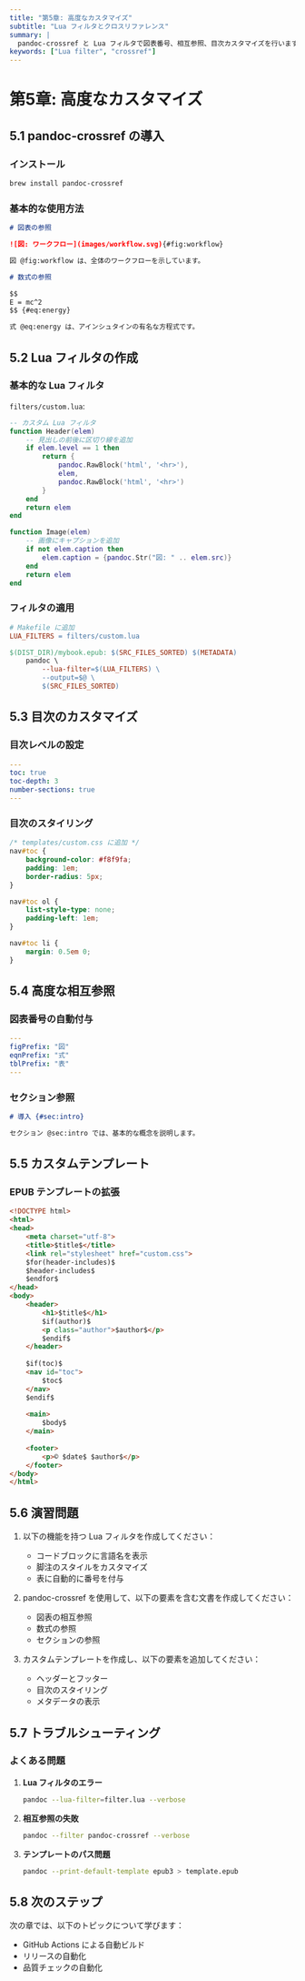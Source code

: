 ```yaml
---
title: "第5章: 高度なカスタマイズ"
subtitle: "Lua フィルタとクロスリファレンス"
summary: |
  pandoc-crossref と Lua フィルタで図表番号、相互参照、目次カスタマイズを行います。
keywords: ["Lua filter", "crossref"]
---
```


# 第5章: 高度なカスタマイズ

## 5.1 pandoc-crossref の導入

### インストール

```bash
brew install pandoc-crossref
```

### 基本的な使用方法

```markdown
# 図表の参照

![図: ワークフロー](images/workflow.svg){#fig:workflow}

図 @fig:workflow は、全体のワークフローを示しています。

# 数式の参照

$$
E = mc^2
$$ {#eq:energy}

式 @eq:energy は、アインシュタインの有名な方程式です。
```

## 5.2 Lua フィルタの作成

### 基本的な Lua フィルタ

`filters/custom.lua`:

```lua
-- カスタム Lua フィルタ
function Header(elem)
    -- 見出しの前後に区切り線を追加
    if elem.level == 1 then
        return {
            pandoc.RawBlock('html', '<hr>'),
            elem,
            pandoc.RawBlock('html', '<hr>')
        }
    end
    return elem
end

function Image(elem)
    -- 画像にキャプションを追加
    if not elem.caption then
        elem.caption = {pandoc.Str("図: " .. elem.src)}
    end
    return elem
end
```

### フィルタの適用

```makefile
# Makefile に追加
LUA_FILTERS = filters/custom.lua

$(DIST_DIR)/mybook.epub: $(SRC_FILES_SORTED) $(METADATA)
	pandoc \
		--lua-filter=$(LUA_FILTERS) \
		--output=$@ \
		$(SRC_FILES_SORTED)
```

## 5.3 目次のカスタマイズ

### 目次レベルの設定

```yaml
---
toc: true
toc-depth: 3
number-sections: true
---
```

### 目次のスタイリング

```css
/* templates/custom.css に追加 */
nav#toc {
    background-color: #f8f9fa;
    padding: 1em;
    border-radius: 5px;
}

nav#toc ol {
    list-style-type: none;
    padding-left: 1em;
}

nav#toc li {
    margin: 0.5em 0;
}
```

## 5.4 高度な相互参照

### 図表番号の自動付与

```yaml
---
figPrefix: "図"
eqnPrefix: "式"
tblPrefix: "表"
---
```

### セクション参照

```markdown
# 導入 {#sec:intro}

セクション @sec:intro では、基本的な概念を説明します。
```

## 5.5 カスタムテンプレート

### EPUB テンプレートの拡張

```html
<!DOCTYPE html>
<html>
<head>
    <meta charset="utf-8">
    <title>$title$</title>
    <link rel="stylesheet" href="custom.css">
    $for(header-includes)$
    $header-includes$
    $endfor$
</head>
<body>
    <header>
        <h1>$title$</h1>
        $if(author)$
        <p class="author">$author$</p>
        $endif$
    </header>
    
    $if(toc)$
    <nav id="toc">
        $toc$
    </nav>
    $endif$
    
    <main>
        $body$
    </main>
    
    <footer>
        <p>© $date$ $author$</p>
    </footer>
</body>
</html>
```

## 5.6 演習問題

1. 以下の機能を持つ Lua フィルタを作成してください：
   - コードブロックに言語名を表示
   - 脚注のスタイルをカスタマイズ
   - 表に自動的に番号を付与

2. pandoc-crossref を使用して、以下の要素を含む文書を作成してください：
   - 図表の相互参照
   - 数式の参照
   - セクションの参照

3. カスタムテンプレートを作成し、以下の要素を追加してください：
   - ヘッダーとフッター
   - 目次のスタイリング
   - メタデータの表示

## 5.7 トラブルシューティング

### よくある問題

1. **Lua フィルタのエラー**
   ```bash
   pandoc --lua-filter=filter.lua --verbose
   ```

2. **相互参照の失敗**
   ```bash
   pandoc --filter pandoc-crossref --verbose
   ```

3. **テンプレートのパス問題**
   ```bash
   pandoc --print-default-template epub3 > template.epub
   ```

## 5.8 次のステップ

次の章では、以下のトピックについて学びます：

- GitHub Actions による自動ビルド
- リリースの自動化
- 品質チェックの自動化

